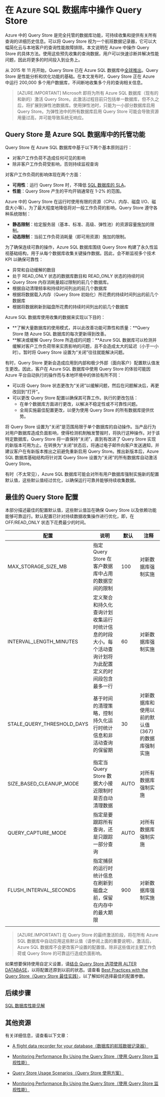 <properties
   pageTitle="在 Azure SQL 数据库中操作 Query Store"
   description="了解如何在 Azure SQL 数据库中操作 Query Store"
   keywords=""
   services="sql-database"
   documentationCenter=""
   authors="carlrabeler"
   manager="jhubbard"
   editor=""/>

<tags
   ms.service="sql-database"
   ms.date="05/25/2016"
   wacn.date="07/11/2016"/>

# 在 Azure SQL 数据库中操作 Query Store 

Azure 中的 Query Store 是完全托管的数据库功能，可持续收集和提供有关所有查询的详细历史信息。可以将 Query Store 视为一个航班数据记录器，它可以大幅简化云与本地客户的查询性能故障排除。本文说明在 Azure 中操作 Query Store 的具体方法。使用这些预先收集的查询数据，用户可以快速诊断并解决性能问题，因此将更多的时间投入到业务上。

从 2015 年 11 月开始，Query Store 已在 Azure SQL 数据库中[全球推出](https://azure.microsoft.com/updates/general-availability-azure-sql-database-query-store/)。Query Store 是性能分析和优化功能的基础。在本文发布时，Query Store 正在 Azure 中运行 200,000 多个用户数据库，不间断地收集多个月的查询相关信息。

> [AZURE.IMPORTANT] Microsoft 即将为所有 Azure SQL 数据库（现有的和新的）激活 Query Store。此激活过程目前只包括单一数据库，但不久之后，将扩展到弹性池数据库。使用弹性池时，只能为一小部分数据库启用 Query Store。为弹性池中的所有数据库启用 Query Store 可能会导致资源用量过高，并可能导致系统无响应。

## Query Store 是 Azure SQL 数据库中的托管功能

Query Store 在 Azure SQL 数据库中基于以下两个基本原则运行：

- 对客户工作负荷不造成任何可见的影响
- 除非客户工作负荷受影响，否则持续监视查询

对客户工作负荷的影响体现在两个方面：

- **可用性**：运行 Query Store 时，不降低 [SQL 数据库的 SLA](/support/sla/sql-data)。
- **性能**：Query Store 产生的平均开销通常在 1-2% 的范围。

Azure 中的 Query Store 在运行时使用有限的资源（CPU、内存、磁盘 I/O、磁盘大小等）。为了最大程度地降低将对一般工作负荷的影响，Query Store 遵守各种系统限制：

- **静态限制**：给定服务层（基本、标准、高级、弹性池）的资源容量施加的限制。
- **动态限制**：当前工作负荷消耗量（即可用资源）施加的限制。

为了确保连续可靠的操作，Azure SQL 数据库围绕 Query Store 构建了永久性监视基础结构，用于从每个数据库收集关键操作数据。因此，会不断监视多个技术 KPI 以确保可靠性：

- 异常和自动缓解的数目
- 处于 READ\_ONLY 状态的数据库数目和 READ\_ONLY 状态的持续时间
- Query Store 内存消耗量超过限制的前几个数据库。
- 根据自动清理频率和持续时间列出的前几个数据库
- 根据将数据载入内存（Query Store 初始化）所花费的持续时间列出的前几个数据库
- 根据将数据刷新到磁盘所花费的持续时间列出的前几个数据库

Azure SQL 数据库使用收集的数据来实现以下目的：

- **了解大量数据库的使用模式，并以此改善功能可靠性和质量：**Query Store 随 Azure SQL 数据库的每次更新得到改善。 
- **解决或缓解 Query Store 所造成的问题：**Azure SQL 数据库可以检测并缓解对客户工作负荷带来实质影响的问题，且不会造成太大的延迟（小于一小时）。暂时将 Query Store 设置为“关闭”往往就能解决问题。

有时，Query Store 更新会造成应用到内部和极少外部（面向客户）配置默认值发生更改。因此，客户在 Azure SQL 数据库中使用 Query Store 的体验可能因 Azure 平台自动执行的操作而与本地环境中的体验有所不同：

- 可以将 Query Store 状态更改为“关闭”以缓解问题，然后在问题解决后，再更改回到“打开”。
- 可以更改 Query Store 配置以确保其可靠工作。执行的更改包括：
    - 在单个数据库方面进行更改，以解决不稳定性或不可靠性问题。
    - 全局实施最佳配置更改，以便为使用 Query Store 的所有数据库提供优势。

将 Query Store 设置为“关闭”是范围局限于单个数据库的自动操作。当产品行为对用户数据库造成负面影响，使得检测机制触发警报时，将执行这种操作。对于该特定数据库，Query Store 将一直保持“关闭”，直到有改进了 Query Store 实现的新版本可用为止。在转换为“关闭”状态后，将通过电子邮件向客户发送通知，并建议客户在有新版本推出之前避免重新启用 Query Store。推出新版本后，Azure SQL 数据库基础结构将针对其 Query Store 设置为“关闭”的所有数据库自动激活 Query Store。

有时（不太常见），Azure SQL 数据库可能会对所有用户数据库强制实施新的配置默认值，这些默认值经过优化，以确保运行可靠并能够持续收集数据。

## 最佳的 Query Store 配置

本部分描述最佳的配置默认值，这些默认值旨在确保 Query Store 以及依赖功能能够可靠运行。默认配置已针对持续数据收集操作进行优化，即，在 OFF/READ\_ONLY 状态下花费最少的时间。

| 配置 | 说明 | 默认 | 注释 |
| ------------- | ----------- | ------- | ------- |
| MAX\_STORAGE\_SIZE\_MB | 指定 Query Store 在客户数据库中占用的数据空间的限制 | 100 | 对新数据库强制实施 |
| INTERVAL\_LENGTH\_MINUTES | 定义聚合和持久化查询计划收集运行时统计信息的时段大小。每个活动查询计划将为此配置定义的时间段包含最多一行 | 60 | 对新数据库强制实施 |
| STALE\_QUERY\_THRESHOLD\_DAYS | 基于时间的清理策略，控制持久化运行时统计信息和非活动查询的保留期 | 30 | 对新数据库和使用以前的默认值 (367) 的数据库强制实施 |
| SIZE\_BASED\_CLEANUP\_MODE | 指定当 Query Store 数据大小接近限制时是否自动清理数据 | AUTO | 对所有数据库强制实施 |
| QUERY\_CAPTURE\_MODE | 指定是要跟踪所有查询，还是只跟踪一部分查询 | AUTO | 对所有数据库强制实施 |
| FLUSH\_INTERVAL\_SECONDS | 指定捕获的运行时统计信息在刷新到磁盘之前，保留在内存中的最大期限 | 900 | 对新数据库强制实施 |
||||||

> [AZURE.IMPORTANT] 在 Query Store 的最终激活阶段，将在所有 Azure SQL 数据库中自动应用这些默认值（请参阅上面的重要说明）。激活后，Azure SQL 数据库不会更改客户设置的配置值，除非这些值对主要工作负荷或 Query Store 的可靠运行造成负面影响。

如果想要保持使用自定义设置，请[结合 Query Store 选项使用 ALTER DATABASE](https://msdn.microsoft.com/zh-cn/library/bb522682.aspx)，以将配置还原到以前的状态。请查看 [Best Practices with the Query Store（Query Store 最佳实践）](https://msdn.microsoft.com/zh-cn/library/mt604821.aspx)，以了解如何选择最佳的配置参数。

## 后续步骤

[SQL 数据库性能见解](/documentation/articles/sql-database-performance-guidance)

## 其他资源

有关详细信息，请查看以下文章：

- [A flight data recorder for your database（数据库的航班数据记录器）](https://azure.microsoft.com/blog/query-store-a-flight-data-recorder-for-your-database) 

- [Monitoring Performance By Using the Query Store（使用 Query Store 监视性能）](https://msdn.microsoft.com/zh-cn/library/dn817826.aspx)

- [Query Store Usage Scenarios（Query Store 使用方案）](https://msdn.microsoft.com/zh-cn/library/mt614796.aspx)

- [Monitoring Performance By Using the Query Store（使用 Query Store 监视性能）](https://msdn.microsoft.com/zh-cn/library/dn817826.aspx)

<!---HONumber=Mooncake_0704_2016-->
